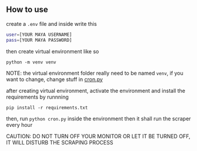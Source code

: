 ## How to use

create a `.env` file and inside write this

```bash
user=[YOUR MAYA USERNAME]
pass=[YOUR MAYA PASSWORD]
```

then create virtual environment like so

`python -m venv venv`

NOTE: the virtual environment folder really need to be named `venv`, if you want to change, change stuff in [cron.py](./cron.py)

after creating virtual environment, activate the environment and install the requirements by runnning

`pip install -r requirements.txt`

then, run `python cron.py` inside the environment then it shall run the scraper every hour

CAUTION: DO NOT TURN OFF YOUR MONITOR OR LET IT BE TURNED OFF, IT WILL DISTURB THE SCRAPING PROCESS
